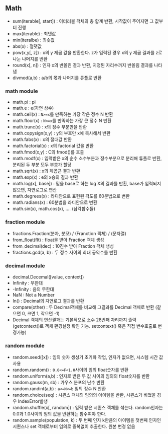 ## Math
- sum(iterable[, start]) : 이터러블 객체의 총 합계 반환, 시작값이 주어지면 그 값부터 진행
- max(iterable) : 최댓값
- min(iteralbe) : 최솟값
- abs(x) : 절댓값
- pow(x,y[, z]) :  x의 y 제곱 값을 반환한다. z가 입력된 경우 x의 y 제곱 결과를 z로 나눈 나머지를 반환
- round(x[, n]) : 인자 x의 반올린 결과 반환, 지정된 자리수까지 반올림 결과를 나타냄
- divmod(a,b) : a/b의 몫과 나머지를 튜플로 반환

### math module
- math.pi : pi
- math.e : e(자연 상수)
- math.ceil(x) : `N>=x`를 만족하는 가장 작은 정수 N 반환
- math.floor(x) : `N<=x`를 만족하는 가장 큰 정수 N 반환
- math.trunc(x) : x의 정수 부분만을 반환
- math.copysign(x,y) : y의 부호만 x에 복사해서 반환
- math.fabs(x) : x의 절대값 반환
- math.factorial(x) : x의 factorial 값을 반환
- math.fmod(x,y) : C의 fmod()를 호출
- math.modf(x) : 입력받은 x의 순수 소수부분과 정수부분으로 분리해 튜플로 반환, 분리된 두 부분 모두 부호가 할당
- math.sqrt(x) : x의 제곱근 결과 반환
- math.exp(x) : e의 x승의 결과 반환
- math.log(x[, base]) : 밑을 base로 하는 log X의 결과를 반환, base가 입력되지 않으면, 자연로그로 연산
- math.degrees(x) : 라디안으로 표현된 각도를 60분법으로 변환
- math.radians(x) : 60분법을 라디안으로 변환
- math.sin(x), math.cos(x), .... (삼각함수들)

### fraction module
- fractions.Fraction(분자, 분모) / (Franction 객체) / (문자열)
- from_float(flt) : float을 받아 Fraction 객체 생성
- from_decimal(dec) : 10진수 받아 Fraction 객체 생성
- fractions.gcd(a, b) : 두 정수 사이의 최대 공약수를 반환

### decimal module
- decimal.Decemal([value, context])
- Infinity : 무한대
- -Infinity : 음의 무한대
- NaN : Not a Number
- In() : Decimal의 자연로그 결과를 반환
- compare(other) : 두 Decimal객체를 비교해 그결과를 Decimal 객체로 반환 (같으면 0, 크면 1, 작으면 -1)
- Decimal 객체의 연산결과는 기본적으로 소수 28번째 자리까지 출력 (getcontext()로 객체 환경설정 확인 가능. setcontext() 혹은 직접 변수호출로 변경가능)

### random module
- random.seed([x]) : 임의 숫자 생성기 초기화 작업, 인자가 없으면, 시스템 시간 값 사용
- random.random() : `0.0<=F<1.0`사이의 임의 float숫자를 반환
- random.uniform(a,b) : 인자로 받은 두 값 사이의 임의의 float숫자를 반환
- random.gauss(m, sb) : 가우스 분포의 난수 반환
- random.randint(a,b) : `a<=N<=b` 임의 정수 N 반환
- random.choice(seq) : 시퀸스 객체의 임의의 아이템을 반환, 시퀸스가 비었을 경우 IndexError발생
- random.shuffle(x[, random]) : 입력 받은 시퀸스 객체를 섞는다. random인자는 0.0과 1.0사이의 임의 값을 반환하는 함수여야 한다.
- random.sample(population, k) : 두 번째 인자 k만큼의 아이템을 첫번째 인자인 시퀸스나 set 객체로부터 임의로 중복없이 추출한다. 원본 변경 없음
